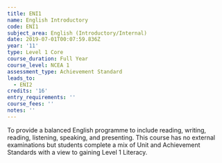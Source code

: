 ```yaml
---
title: ENI1
name: English Introductory
code: ENI1
subject_area: English (Introductory/Internal)
date: 2019-07-01T00:07:59.836Z
year: '11'
type: Level 1 Core
course_duration: Full Year
course_level: NCEA 1
assessment_type: Achievement Standard
leads_to:
  - ENI2
credits: '16'
entry_requirements: ''
course_fees: ''
notes: ''
---
```

To provide a balanced English programme to include reading, writing, reading, listening, speaking, and presenting. This course has no external examinations but students complete a mix of Unit and Achievement Standards with a view to gaining Level 1 Literacy.
